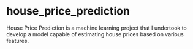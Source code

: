# house_price_prediction
House Price Prediction is a machine learning project that I undertook to develop a model capable of estimating house prices based on various features.
